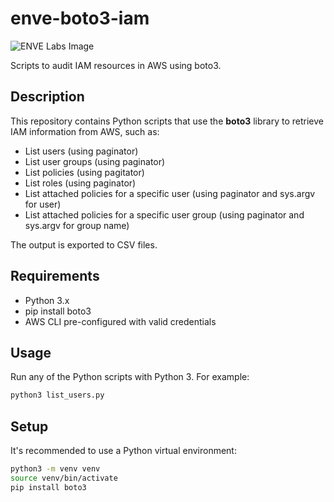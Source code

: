 # enve-boto3-iam

![ENVE Labs Image](https://lwfiles.mycourse.app/662bd5aeace4f91c41b88682-public/0df4dfacf02d3b01f92fd56ea50a4a3f.png)

Scripts to audit IAM resources in AWS using boto3.

## Description

This repository contains Python scripts that use the **boto3** library to retrieve IAM information from AWS, such as:

- List users (using paginator)
- List user groups (using paginator)
- List policies (using pagitator)
- List roles (using paginator)
- List attached policies for a specific user (using paginator and sys.argv for user)
- List attached policies for a specific user group (using paginator and sys.argv for group name)

The output is exported to CSV files.

## Requirements

- Python 3.x
- pip install boto3
- AWS CLI pre-configured with valid credentials

## Usage

Run any of the Python scripts with Python 3. For example:

```bash
python3 list_users.py
```

## Setup

It's recommended to use a Python virtual environment:

```bash
python3 -m venv venv
source venv/bin/activate
pip install boto3
```

